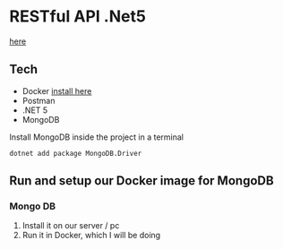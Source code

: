 # RESTful API .Net5

[here](https://youtu.be/ZXdFisA_hOY?t=4104)

## Tech

- Docker [install here](https://docs.docker.com/get-docker/)
- Postman
- .NET 5
- MongoDB 

Install MongoDB inside the project in a terminal
``` CLI
dotnet add package MongoDB.Driver
```



## Run and setup our Docker image for MongoDB

### Mongo DB 

1. Install it on our server / pc
2. Run it in Docker, which I will be doing

